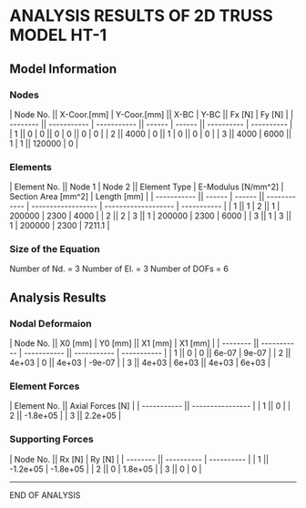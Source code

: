 # ANALYSIS RESULTS OF 2D TRUSS MODEL HT-1

## Model Information 

### Nodes 
 | Node No. || X-Coor.[mm] | Y-Coor.[mm] ||  X-BC  |  Y-BC  ||   Fx [N]   |   Fy [N]   | 
 | -------- || ----------- | ----------- || ------ | ------ || ---------- | ---------- | 
 |        1 ||           0 |           0 ||      0 |      0 ||          0 |          0 | 
 |        2 ||        4000 |           0 ||      1 |      0 ||          0 |          0 | 
 |        3 ||        4000 |        6000 ||      1 |      1 ||     120000 |          0 | 

### Elements 
 | Element No. || Node 1 | Node 2 || Element Type | E-Modulus [N/mm^2] | Section Area [mm^2] | Length [mm] | 
 | ----------- || ------ | ------ || ------------ | ------------------ | ------------------- | ----------- | 
 |           1 ||      1 |      2 ||            1 |             200000 |                2300 |        4000 |
 |           2 ||      2 |      3 ||            1 |             200000 |                2300 |        6000 |
 |           3 ||      1 |      3 ||            1 |             200000 |                2300 |      7211.1 |

### Size of the Equation 
Number of Nd. 	 = 	 3 
Number of El. 	 = 	 3 
Number of DOFs 	 = 	 6 

## Analysis Results 

### Nodal Deformaion 
 | Node No. ||   X0 [mm]   |   Y0 [mm]   ||   X1 [mm]   |   X1 [mm]   | 
 | -------- || ----------- | ----------- || ----------- | ----------- | 
 |        1 ||           0 |           0 ||       6e-07 |       9e-07 | 
 |        2 ||       4e+03 |           0 ||       4e+03 |      -9e-07 | 
 |        3 ||       4e+03 |       6e+03 ||       4e+03 |       6e+03 | 

### Element Forces 
 | Element No. || Axial Forces [N] | 
 | ----------- || ---------------- | 
 |           1 ||                0 | 
 |           2 ||         -1.8e+05 | 
 |           3 ||          2.2e+05 | 

### Supporting Forces 
 | Node No. ||   Rx [N]   |   Ry [N]   | 
 | -------- || ---------- | ---------- | 
 |        1 ||   -1.2e+05 |   -1.8e+05 | 
 |        2 ||          0 |    1.8e+05 | 
 |        3 ||          0 |          0 | 

_________________
 END OF ANALYSIS